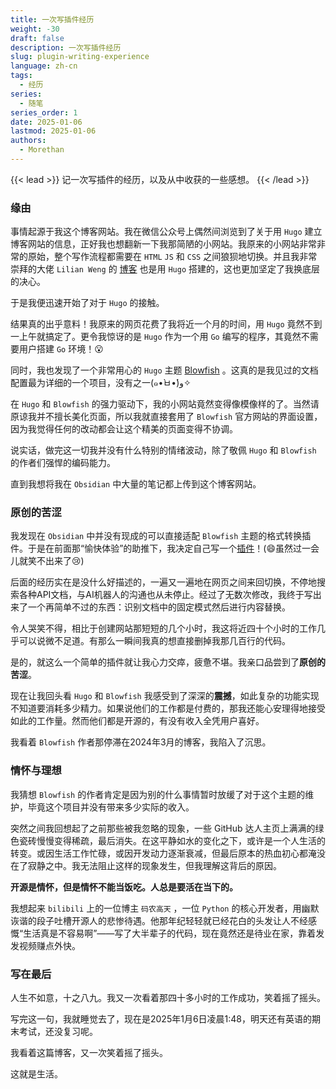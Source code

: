 ```yaml
---
title: 一次写插件经历
weight: -30
draft: false
description: 一次写插件经历
slug: plugin-writing-experience
language: zh-cn
tags:
  - 经历
series:
  - 随笔
series_order: 1
date: 2025-01-06
lastmod: 2025-01-06
authors:
  - Morethan
---
```


{{< lead >}}
记一次写插件的经历，以及从中收获的一些感想。
{{< /lead >}}

### 缘由

事情起源于我这个博客网站。我在微信公众号上偶然间浏览到了关于用 `Hugo` 建立博客网站的信息，正好我也想翻新一下我那简陋的小网站。我原来的小网站非常非常的原始，整个写作流程都需要在 `HTML` `JS` 和 `CSS` 之间狼狈地切换。并且我非常崇拜的大佬 `Lilian Weng` 的 [博客](https://lilianweng.github.io/) 也是用 `Hugo` 搭建的，这也更加坚定了我换底层的决心。

于是我便迅速开始了对于 `Hugo` 的接触。

结果真的出乎意料！我原来的网页花费了我将近一个月的时间，用 `Hugo` 竟然不到一上午就搞定了。更令我惊讶的是 `Hugo` 作为一个用 `Go` 编写的程序，其竟然不需要用户搭建 `Go` 环境！😮

同时，我也发现了一个非常用心的 `Hugo` 主题 [Blowfish](https://blowfish.page/zh-cn/) 。这真的是我见过的文档配置最为详细的一个项目，没有之一(๑•̀ㅂ•́)و✧

在 `Hugo` 和 `Blowfish` 的强力驱动下，我的小网站竟然变得像模像样的了。当然请原谅我并不擅长美化页面，所以我就直接套用了 `Blowfish` 官方网站的界面设置，因为我觉得任何的改动都会让这个精美的页面变得不协调。

说实话，做完这一切我并没有什么特别的情绪波动，除了敬佩 `Hugo` 和 `Blowfish` 的作者们强悍的编码能力。

直到我想将我在 `Obsidian` 中大量的笔记都上传到这个博客网站。

### 原创的苦涩

我发现在 `Obsidian` 中并没有现成的可以直接适配 `Blowfish` 主题的格式转换插件。于是在前面那“愉快体验”的助推下，我决定自己写一个[插件](https://github.com/morethan987/Hugo-Blowfish-Exporter)！(😄虽然过一会儿就笑不出来了😢)

后面的经历实在是没什么好描述的，一遍又一遍地在网页之间来回切换，不停地搜索各种API文档，与AI机器人的沟通也从未停止。经过了无数次修改，我终于写出来了一个再简单不过的东西：识别文档中的固定模式然后进行内容替换。

令人哭笑不得，相比于创建网站那短短的几个小时，我这将近四十个小时的工作几乎可以说微不足道。有那么一瞬间我真的想直接删掉我那几百行的代码。

是的，就这么一个简单的插件就让我心力交瘁，疲惫不堪。我亲口品尝到了**原创的苦涩**。

现在让我回头看 `Hugo` 和 `Blowfish` 我感受到了深深的**震撼**，如此复杂的功能实现不知道要消耗多少精力。如果说他们的工作都是付费的，那我还能心安理得地接受如此的工作量。然而他们都是开源的，有没有收入全凭用户喜好。

我看着 `Blowfish` 作者那停滞在2024年3月的博客，我陷入了沉思。

### 情怀与理想

我猜想 `Blowfish` 的作者肯定是因为别的什么事情暂时放缓了对于这个主题的维护，毕竟这个项目并没有带来多少实际的收入。

突然之间我回想起了之前那些被我忽略的现象，一些 GitHub 达人主页上满满的绿色瓷砖慢慢变得稀疏，最后消失。在这平静如水的变化之下，或许是一个人生活的转变。或因生活工作忙碌，或因开发动力逐渐衰减，但最后原本的热血初心都淹没在了寂静之中。我无法阻止这样的现象发生，但我理解这背后的原因。

**开源是情怀，但是情怀不能当饭吃。人总是要活在当下的。**

我想起来 `bilibili` 上的一位博主 `码农高天` ，一位 `Python` 的核心开发者，用幽默诙谐的段子吐槽开源人的悲惨待遇。他那年纪轻轻就已经花白的头发让人不经感慨“生活真是不容易啊”——写了大半辈子的代码，现在竟然还是待业在家，靠着发发视频赚点外快。

### 写在最后

人生不如意，十之八九。我又一次看着那四十多小时的工作成功，笑着摇了摇头。

写完这一句，我就睡觉去了，现在是2025年1月6日凌晨1:48，明天还有英语的期末考试，还没复习呢。

我看着这篇博客，又一次笑着摇了摇头。

这就是生活。
